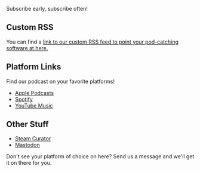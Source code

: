 Subscribe early, subscribe often!

## Custom RSS 

You can find a [link to our custom RSS feed to point your pod-catching software at here.](https://grogpod.zone/feed.xml)


## Platform Links
Find our podcast on your favorite platforms!

* [Apple Podcasts](https://podcasts.apple.com/us/podcast/grogpod/id1650474911)
* [Spotify](https://open.spotify.com/show/655SEhPUWIC77oO3hILe0b)
* [YouTube Music](https://music.youtube.com/playlist?list=PL-ShOmyMvd4jYFChE6tgj0JYG8RKK4xe0)


## Other Stuff
* [Steam Curator](https://store.steampowered.com/curator/43937063-GROGPOD)
* [Mastodon](https://mastodon.gamedev.place/@grogpod)

Don't see your platform of choice on here? Send us a message and we'll get it on there for you.
